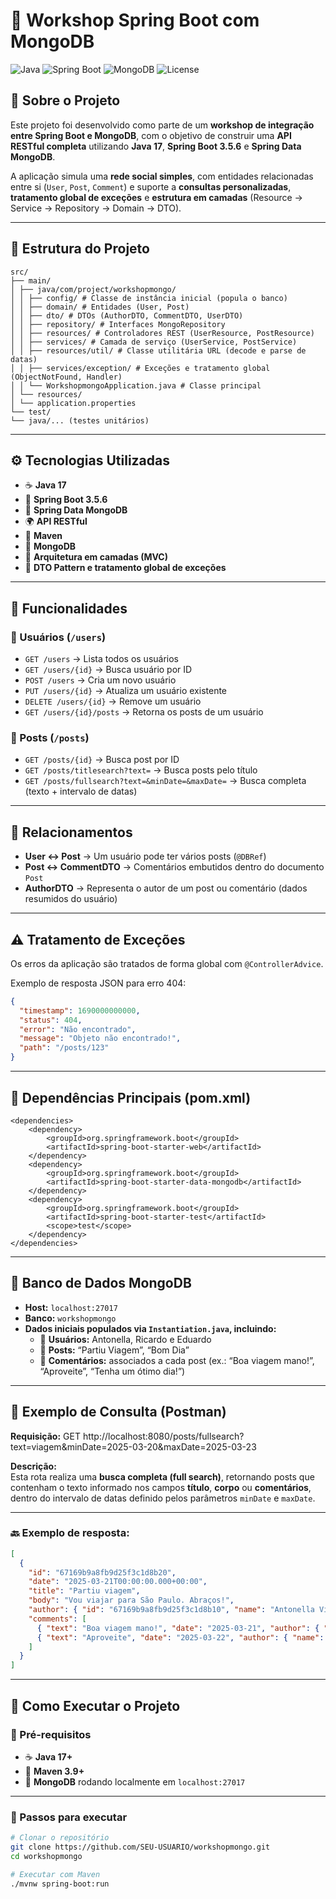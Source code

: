 # 🧩 Workshop Spring Boot com MongoDB

![Java](https://img.shields.io/badge/Java-17-orange?logo=openjdk)
![Spring Boot](https://img.shields.io/badge/Spring%20Boot-3.5.6-brightgreen?logo=springboot)
![MongoDB](https://img.shields.io/badge/MongoDB-Database-green?logo=mongodb)
![License](https://img.shields.io/badge/license-MIT-blue)

## 📖 Sobre o Projeto

Este projeto foi desenvolvido como parte de um **workshop de integração entre Spring Boot e MongoDB**, com o objetivo de construir uma **API RESTful completa** utilizando **Java 17**, **Spring Boot 3.5.6** e **Spring Data MongoDB**.

A aplicação simula uma **rede social simples**, com entidades relacionadas entre si (`User`, `Post`, `Comment`) e suporte a **consultas personalizadas**, **tratamento global de exceções** e **estrutura em camadas** (Resource → Service → Repository → Domain → DTO).

---

## 🧱 Estrutura do Projeto

```
src/
├── main/
│ ├── java/com/project/workshopmongo/
│ │ ├── config/ # Classe de instância inicial (popula o banco)
│ │ ├── domain/ # Entidades (User, Post)
│ │ ├── dto/ # DTOs (AuthorDTO, CommentDTO, UserDTO)
│ │ ├── repository/ # Interfaces MongoRepository
│ │ ├── resources/ # Controladores REST (UserResource, PostResource)
│ │ ├── services/ # Camada de serviço (UserService, PostService)
│ │ ├── resources/util/ # Classe utilitária URL (decode e parse de datas)
│ │ ├── services/exception/ # Exceções e tratamento global (ObjectNotFound, Handler)
│ │ └── WorkshopmongoApplication.java # Classe principal
│ └── resources/
│ └── application.properties
└── test/
└── java/... (testes unitários)
```

---

## ⚙️ Tecnologias Utilizadas

- ☕ **Java 17**
- 🌱 **Spring Boot 3.5.6**
- 🧩 **Spring Data MongoDB**
- 🌍 **API RESTful**
- 🧾 **Maven**
- 💾 **MongoDB**
- 🧱 **Arquitetura em camadas (MVC)**
- 🧰 **DTO Pattern e tratamento global de exceções**

---

## 🚀 Funcionalidades

### 👤 Usuários (`/users`)
- `GET /users` → Lista todos os usuários  
- `GET /users/{id}` → Busca usuário por ID  
- `POST /users` → Cria um novo usuário  
- `PUT /users/{id}` → Atualiza um usuário existente  
- `DELETE /users/{id}` → Remove um usuário  
- `GET /users/{id}/posts` → Retorna os posts de um usuário

### 📝 Posts (`/posts`)
- `GET /posts/{id}` → Busca post por ID  
- `GET /posts/titlesearch?text=` → Busca posts pelo título  
- `GET /posts/fullsearch?text=&minDate=&maxDate=` → Busca completa (texto + intervalo de datas)

---

## 🧩 Relacionamentos

- **User ↔ Post** → Um usuário pode ter vários posts (`@DBRef`)  
- **Post ↔ CommentDTO** → Comentários embutidos dentro do documento `Post`  
- **AuthorDTO** → Representa o autor de um post ou comentário (dados resumidos do usuário)

---

## ⚠️ Tratamento de Exceções

Os erros da aplicação são tratados de forma global com `@ControllerAdvice`.

Exemplo de resposta JSON para erro 404:
```json
{
  "timestamp": 1690000000000,
  "status": 404,
  "error": "Não encontrado",
  "message": "Objeto não encontrado!",
  "path": "/posts/123"
}
```
---

## 🧰 Dependências Principais (pom.xml)
```
<dependencies>
    <dependency>
        <groupId>org.springframework.boot</groupId>
        <artifactId>spring-boot-starter-web</artifactId>
    </dependency>
    <dependency>
        <groupId>org.springframework.boot</groupId>
        <artifactId>spring-boot-starter-data-mongodb</artifactId>
    </dependency>
    <dependency>
        <groupId>org.springframework.boot</groupId>
        <artifactId>spring-boot-starter-test</artifactId>
        <scope>test</scope>
    </dependency>
</dependencies>
```

---

## 💾 Banco de Dados MongoDB

- **Host:** `localhost:27017`  
- **Banco:** `workshopmongo`  
- **Dados iniciais populados via `Instantiation.java`, incluindo:**
  - 👤 **Usuários:** Antonella, Ricardo e Eduardo  
  - 📝 **Posts:** “Partiu Viagem”, “Bom Dia”  
  - 💬 **Comentários:** associados a cada post (ex.: “Boa viagem mano!”, “Aproveite”, “Tenha um ótimo dia!”)

---

 ## 🧠 Exemplo de Consulta (Postman)

**Requisição:**
GET http://localhost:8080/posts/fullsearch?text=viagem&minDate=2025-03-20&maxDate=2025-03-23


**Descrição:**  
Esta rota realiza uma **busca completa (full search)**, retornando posts que contenham o texto informado nos campos **título**, **corpo** ou **comentários**, dentro do intervalo de datas definido pelos parâmetros `minDate` e `maxDate`.

---

### 🔙 Exemplo de resposta:

```json
[
  {
    "id": "67169b9a8fb9d25f3c1d8b20",
    "date": "2025-03-21T00:00:00.000+00:00",
    "title": "Partiu viagem",
    "body": "Vou viajar para São Paulo. Abraços!",
    "author": { "id": "67169b9a8fb9d25f3c1d8b10", "name": "Antonella Vieira" },
    "comments": [
      { "text": "Boa viagem mano!", "date": "2025-03-21", "author": { "name": "Eduardo Peçanha" } },
      { "text": "Aproveite", "date": "2025-03-22", "author": { "name": "Ricardo Oliveira" } }
    ]
  }
]
```

---

## 🧪 Como Executar o Projeto

### 🔧 Pré-requisitos

- ☕ **Java 17+**  
- 🧩 **Maven 3.9+**  
- 🍃 **MongoDB** rodando localmente em `localhost:27017`

---

### 🚀 Passos para executar

```bash
# Clonar o repositório
git clone https://github.com/SEU-USUARIO/workshopmongo.git
cd workshopmongo

# Executar com Maven
./mvnw spring-boot:run
```
